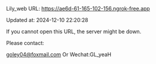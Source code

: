 Lily_web URL: https://ae6d-61-165-102-156.ngrok-free.app

Updated at: 2024-12-10 22:20:28

If you cannot open this URL, the server might be down.

Please contact: 

goley04@foxmail.com Or Wechat:GL_yeaH